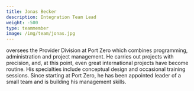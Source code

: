 ```yaml
---
title: Jonas Becker
description: Integration Team Lead
weight: -500
type: teammember
image: /img/team/jonas.jpg
---
```

oversees the Provider Division at Port Zero which combines programming, administration and project management.
He carries out projects with precision, and, at this point, even great international projects have become routine. His specialties include conceptual design and occasional training sessions.
Since starting at Port Zero, he has been appointed leader of a small team and is building his management
skills.
